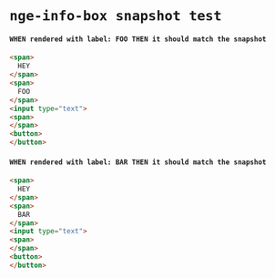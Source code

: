 # `nge-info-box snapshot test`

#### `WHEN rendered with label: FOO THEN it should match the snapshot`

```html
<span>
  HEY
</span>
<span>
  FOO
</span>
<input type="text">
<span>
</span>
<button>
</button>

```

#### `WHEN rendered with label: BAR THEN it should match the snapshot`

```html
<span>
  HEY
</span>
<span>
  BAR
</span>
<input type="text">
<span>
</span>
<button>
</button>

```

